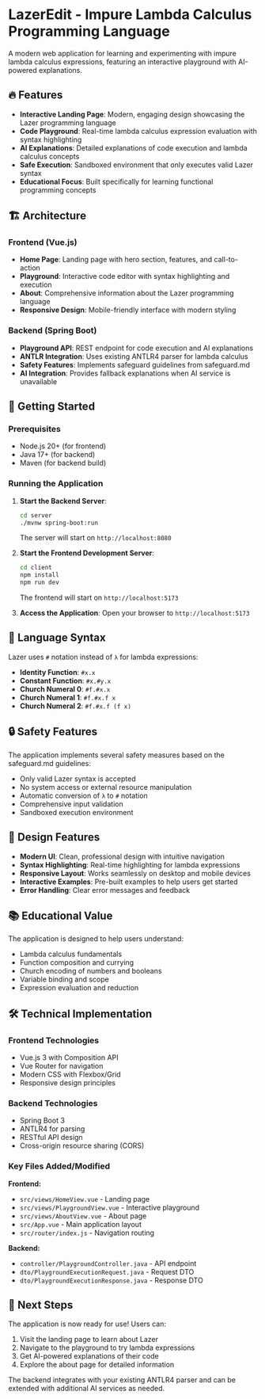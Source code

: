 # LazerEdit - Impure Lambda Calculus Programming Language

A modern web application for learning and experimenting with impure lambda calculus expressions, featuring an interactive playground with AI-powered explanations.

## 🔥 Features

- **Interactive Landing Page**: Modern, engaging design showcasing the Lazer programming language
- **Code Playground**: Real-time lambda calculus expression evaluation with syntax highlighting
- **AI Explanations**: Detailed explanations of code execution and lambda calculus concepts
- **Safe Execution**: Sandboxed environment that only executes valid Lazer syntax
- **Educational Focus**: Built specifically for learning functional programming concepts

## 🏗️ Architecture

### Frontend (Vue.js)
- **Home Page**: Landing page with hero section, features, and call-to-action
- **Playground**: Interactive code editor with syntax highlighting and execution
- **About**: Comprehensive information about the Lazer programming language
- **Responsive Design**: Mobile-friendly interface with modern styling

### Backend (Spring Boot)
- **Playground API**: REST endpoint for code execution and AI explanations
- **ANTLR Integration**: Uses existing ANTLR4 parser for lambda calculus
- **Safety Features**: Implements safeguard guidelines from safeguard.md
- **AI Integration**: Provides fallback explanations when AI service is unavailable

## 🚀 Getting Started

### Prerequisites
- Node.js 20+ (for frontend)
- Java 17+ (for backend)
- Maven (for backend build)

### Running the Application

1. **Start the Backend Server**:
   ```bash
   cd server
   ./mvnw spring-boot:run
   ```
   The server will start on `http://localhost:8080`

2. **Start the Frontend Development Server**:
   ```bash
   cd client
   npm install
   npm run dev
   ```
   The frontend will start on `http://localhost:5173`

3. **Access the Application**:
   Open your browser to `http://localhost:5173`

## 🎯 Language Syntax

Lazer uses `#` notation instead of `λ` for lambda expressions:

- **Identity Function**: `#x.x`
- **Constant Function**: `#x.#y.x`
- **Church Numeral 0**: `#f.#x.x`
- **Church Numeral 1**: `#f.#x.f x`
- **Church Numeral 2**: `#f.#x.f (f x)`

## 🔒 Safety Features

The application implements several safety measures based on the safeguard.md guidelines:

- Only valid Lazer syntax is accepted
- No system access or external resource manipulation
- Automatic conversion of `λ` to `#` notation
- Comprehensive input validation
- Sandboxed execution environment

## 🎨 Design Features

- **Modern UI**: Clean, professional design with intuitive navigation
- **Syntax Highlighting**: Real-time highlighting for lambda expressions
- **Responsive Layout**: Works seamlessly on desktop and mobile devices
- **Interactive Examples**: Pre-built examples to help users get started
- **Error Handling**: Clear error messages and feedback

## 📚 Educational Value

The application is designed to help users understand:

- Lambda calculus fundamentals
- Function composition and currying
- Church encoding of numbers and booleans
- Variable binding and scope
- Expression evaluation and reduction

## 🛠️ Technical Implementation

### Frontend Technologies
- Vue.js 3 with Composition API
- Vue Router for navigation
- Modern CSS with Flexbox/Grid
- Responsive design principles

### Backend Technologies
- Spring Boot 3
- ANTLR4 for parsing
- RESTful API design
- Cross-origin resource sharing (CORS)

### Key Files Added/Modified

**Frontend:**
- `src/views/HomeView.vue` - Landing page
- `src/views/PlaygroundView.vue` - Interactive playground
- `src/views/AboutView.vue` - About page
- `src/App.vue` - Main application layout
- `src/router/index.js` - Navigation routing

**Backend:**
- `controller/PlaygroundController.java` - API endpoint
- `dto/PlaygroundExecutionRequest.java` - Request DTO
- `dto/PlaygroundExecutionResponse.java` - Response DTO

## 🌟 Next Steps

The application is now ready for use! Users can:

1. Visit the landing page to learn about Lazer
2. Navigate to the playground to try lambda expressions
3. Get AI-powered explanations of their code
4. Explore the about page for detailed information

The backend integrates with your existing ANTLR4 parser and can be extended with additional AI services as needed.
